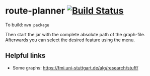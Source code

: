 # route-planner [![Build Status](https://travis-ci.com/fabianhick/route-planner.svg?token=DTXi8eWsW42Yfkk2bMaE&branch=main)](https://travis-ci.com/fabianhick/route-planner)



To build: `mvn package`

Then start the jar with the complete absolute path of the graph-file. Afterwards you can select the desired feature using the menu.

## Helpful links
- Some graphs: https://fmi.uni-stuttgart.de/alg/research/stuff/

